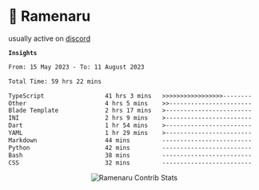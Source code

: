 # 🍜 Ramenaru

usually active on <a href="https://discordapp.com/users/503291004200157185">discord</a> 

**`Insights`**

<!--START_SECTION:waka-->

```txt
From: 15 May 2023 - To: 11 August 2023

Total Time: 59 hrs 22 mins

TypeScript                 41 hrs 3 mins   >>>>>>>>>>>>>>>>>--------   69.15 %
Other                      4 hrs 5 mins    >>-----------------------   06.88 %
Blade Template             2 hrs 17 mins   >------------------------   03.87 %
INI                        2 hrs 9 mins    >------------------------   03.62 %
Dart                       1 hr 54 mins    >------------------------   03.22 %
YAML                       1 hr 29 mins    >------------------------   02.50 %
Markdown                   44 mins         -------------------------   01.24 %
Python                     42 mins         -------------------------   01.19 %
Bash                       38 mins         -------------------------   01.08 %
CSS                        32 mins         -------------------------   00.91 %
```

<!--END_SECTION:waka-->

<div style="text-align: center;">
   <img align="center" src="https://github-readme-streak-stats.herokuapp.com/?user=Ramenaru&theme=dark&card_width=520" alt="Ramenaru Contrib Stats" />
</div>



